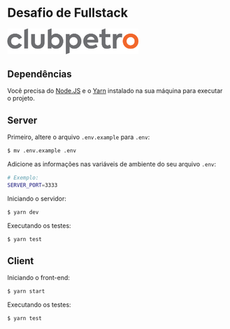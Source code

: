 # Desafio de Fullstack

<img src="./.github/assets/logo-clubpetro.png"
     alt="Clubpetro" width="300">

## **Dependências**

Você precisa do [Node.JS](https://nodejs.org/en/download/) e o [Yarn](https://classic.yarnpkg.com/en/docs/install/#debian-stable) instalado na sua máquina para executar o projeto.

## **Server**

Primeiro, altere o arquivo `.env.example` para `.env`:

```bash
$ mv .env.example .env
```

Adicione as informações nas variáveis de ambiente do seu arquivo `.env`:

```bash
# Exemplo:
SERVER_PORT=3333
```


Iniciando o servidor:

```bash
$ yarn dev
```

Executando os testes:

```bash
$ yarn test
```

## **Client**

Iniciando o front-end:

```bash
$ yarn start
```

Executando os testes:

```bash
$ yarn test
```
